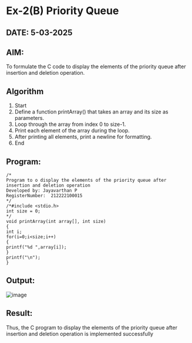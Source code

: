 # Ex-2(B) Priority Queue
## DATE: 5-03-2025
## AIM:
To formulate the C code to display the elements of the priority queue after insertion and deletion operation.

## Algorithm
1. Start 
2. Define a function printArray() that takes an array and its size as parameters. 
3. Loop through the array from index 0 to size-1. 
4. Print each element of the array during the loop. 
5. After printing all elements, print a newline for formatting. 
6. End
## Program:
```
/*
Program to o display the elements of the priority queue after insertion and deletion operation
Developed by: Jayavarthan P
RegisterNumber:  212222100015
*/
/*#include <stdio.h> 
int size = 0; 
*/ 
void printArray(int array[], int size) 
{ 
int i; 
for(i=0;i<size;i++) 
{ 
printf("%d ",array[i]); 
} 
printf("\n"); 
} 

```

## Output:
![image](https://github.com/user-attachments/assets/16ae699b-bf96-4540-8539-1b2425a4b6d3)



## Result:
Thus, the C program to display the elements of the priority queue after insertion and deletion operation is implemented successfully
